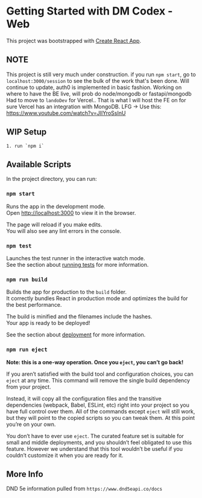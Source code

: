 # Getting Started with DM Codex - Web

This project was bootstrapped with [Create React App](https://github.com/facebook/create-react-app).

## NOTE
This project is still very much under construction. if you run `npm start`, go to `localhost:3000/session` to see the bulk of the work that's been done.
Will continue to update, auth0 is implemented in basic fashion. Working on where to have the BE live, will prob do node/mongodb or fastapi/mongodb
Had to move to `landoDev` for Vercel.. That is what I will host the FE on for sure
Vercel has an integration with MongoDB. LFG -> Use this: https://www.youtube.com/watch?v=JIlYroSsInU


## WIP Setup
    1. run `npm i`

## Available Scripts

In the project directory, you can run:

### `npm start`

Runs the app in the development mode.\
Open [http://localhost:3000](http://localhost:3000) to view it in the browser.

The page will reload if you make edits.\
You will also see any lint errors in the console.

### `npm test`

Launches the test runner in the interactive watch mode.\
See the section about [running tests](https://facebook.github.io/create-react-app/docs/running-tests) for more information.

### `npm run build`

Builds the app for production to the `build` folder.\
It correctly bundles React in production mode and optimizes the build for the best performance.

The build is minified and the filenames include the hashes.\
Your app is ready to be deployed!

See the section about [deployment](https://facebook.github.io/create-react-app/docs/deployment) for more information.

### `npm run eject`

**Note: this is a one-way operation. Once you `eject`, you can’t go back!**

If you aren’t satisfied with the build tool and configuration choices, you can `eject` at any time. This command will remove the single build dependency from your project.

Instead, it will copy all the configuration files and the transitive dependencies (webpack, Babel, ESLint, etc) right into your project so you have full control over them. All of the commands except `eject` will still work, but they will point to the copied scripts so you can tweak them. At this point you’re on your own.

You don’t have to ever use `eject`. The curated feature set is suitable for small and middle deployments, and you shouldn’t feel obligated to use this feature. However we understand that this tool wouldn’t be useful if you couldn’t customize it when you are ready for it.

## More Info
DND 5e information pulled from `https://www.dnd5eapi.co/docs`
